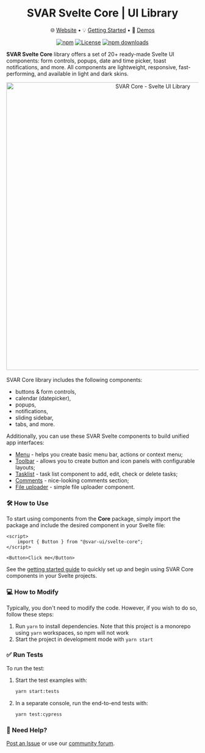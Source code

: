 <div align="center">
	
# SVAR Svelte Core | UI Library

</div>

<div align="center">

:globe_with_meridians: [Website](https://svar.dev/svelte/core/) • :bulb: [Getting Started](https://docs.svar.dev/svelte/core/getting_started/) • :eyes: [Demos](https://docs.svar.dev/svelte/core/samples/#/calendar/willow)

</div>

<div align="center">

[![npm](https://img.shields.io/npm/v/@svar-ui/svelte-core.svg)](https://www.npmjs.com/package/@svar-ui/svelte-core)
[![License](https://img.shields.io/github/license/svar-widgets/core)](https://github.com/svar-widgets/core/blob/main/license.txt)
[![npm downloads](https://img.shields.io/npm/dm/@svar-ui/svelte-core.svg)](https://www.npmjs.com/package/@svar-ui/svelte-core)

</div>

**SVAR Svelte Core** library offers a set of 20+ ready-made Svelte UI components: form controls, popups, date and time picker, toast notifications, and more.
All components are lightweight, responsive, fast-performing, and available in light and dark skins.

<div align="center">
	
<img src="https://svar.dev/images/github/github-core.png" alt="SVAR Core - Svelte UI Library" style="width: 752px;">

</div>

</br>
SVAR Core library includes the following components:

-   buttons & form controls,
-   calendar (datepicker),
-   popups,
-   notifications,
-   sliding sidebar,
-   tabs, and more.

Additionally, you can use these SVAR Svelte components to build unified app interfaces:

-   [Menu](https://github.com/svar-widgets/menu) - helps you create basic menu bar, actions or context menu;
-   [Toolbar](https://github.com/svar-widgets/toolbar) - allows you to create button and icon panels with configurable layouts;
-   [Tasklist](https://github.com/svar-widgets/tasklist) - task list component to add, edit, check or delete tasks;
-   [Comments](https://github.com/svar-widgets/comments) - nice-looking comments section;
-   [File uploader](https://github.com/svar-widgets/uploader) - simple file uploader component.

### :hammer_and_wrench: How to Use

To start using components from the **Core** package, simply import the package and include the desired component in your Svelte file:

```svelte
<script>
	import { Button } from "@svar-ui/svelte-core";
</script>

<Button>Click me</Button>
```

See the [getting started guide](https://docs.svar.dev/svelte/core/getting_started/) to quickly set up and begin using SVAR Core components in your Svelte projects.

### :computer: How to Modify

Typically, you don't need to modify the code. However, if you wish to do so, follow these steps:

1. Run `yarn` to install dependencies. Note that this project is a monorepo using `yarn` workspaces, so npm will not work
2. Start the project in development mode with `yarn start`

### :white_check_mark: Run Tests

To run the test:

1. Start the test examples with:
    ```sh
    yarn start:tests
    ```
2. In a separate console, run the end-to-end tests with:
    ```sh
    yarn test:cypress
    ```

### :speech_balloon: Need Help?

[Post an Issue](https://github.com/svar-widgets/core/issues/) or use our [community forum](https://forum.svar.dev).
